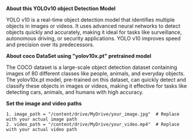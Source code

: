 **About this YOLOv10 object Detection Model**

  YOLO v10 is a real-time object detection model that identifies multiple objects in images or videos. It uses advanced neural networks to detect objects quickly and accurately, making it ideal for tasks like surveillance, autonomous driving, or security applications. YOLO v10 improves speed and precision over its predecessors.


**About coco DataSet using "yolov10x.pt" pretrained model**

  The COCO dataset is a large-scale object detection dataset containing images of 80 different classes like people, animals, and everyday objects. The yolov10x.pt model, pre-trained on this dataset, can quickly detect and classify these objects in images or videos, making it effective for tasks like detecting cars, animals, and humans with high accuracy.

**Set the image and video paths**

    1. image_path = "/content/drive/MyDrive/your_image.jpg"  # Replace with your actual image path
    2. video_path = "/content/drive/MyDrive/your_video.mp4"  # Replace with your actual video path

  
